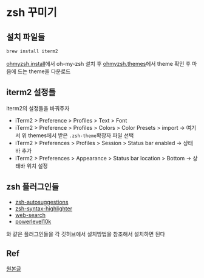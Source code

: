 # zsh 꾸미기

## 설치 파일들

```zsh
brew install iterm2
```

[ohmyzsh.install](https://ohmyz.sh/#install)에서 oh-my-zsh 설치 후
[ohmyzsh.themes](https://github.com/ohmyzsh/ohmyzsh/wiki/Themes)에서 theme 확인 후 마음에 드는 theme을 다운로드

## iterm2 설정들

iterm2의 설정들을 바꿔주자

- iTerm2 > Preference > Profiles > Text > Font
- iTerm2 > Preference > Profiles > Colors > Color Presets > import -> 여기서 위 themes에서 받은 `.zsh-theme`확장자 파일 선택
- iTerm2 > Preferences > Profiles > Session > Status bar enabled -> 상태바 추가
- iTerm2 > Preferences > Appearance > Status bar location > Bottom -> 상태바 위치 설정

## zsh 플러그인들

- [zsh-autosuggestions](https://github.com/zsh-users/zsh-autosuggestions)
- [zsh-syntax-highlighter](https://github.com/zsh-users/zsh-syntax-highlighting)
- [web-search](https://github.com/ohmyzsh/ohmyzsh/tree/master/plugins/web-search)
- [powerlevel10k](https://github.com/romkatv/powerlevel10k)

와 같은 플러그인들을 각 깃허브에서 설치방법을 참조해서 설치하면 된다

## Ref

[원본글](https://danaing.github.io/etc/2022/03/28/M1-mac-iTerm2-setting.html)
